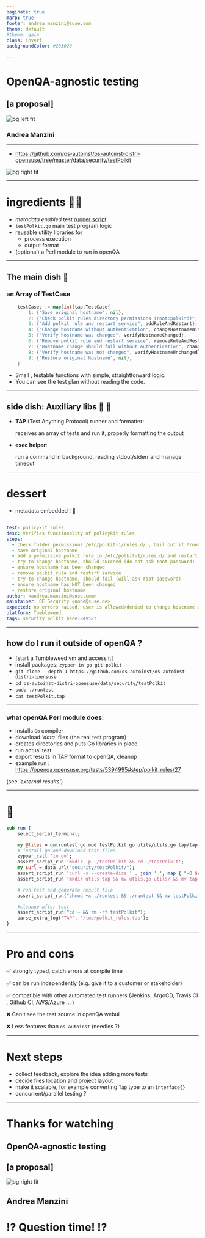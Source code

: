 ```yaml
---
paginate: true
marp: true
footer: andrea.manzini@suse.com
theme: default
#theme: gaia
class: invert
backgroundColor: #203020

---
```

# OpenQA-agnostic testing

## [a proposal]

![bg left fit](../img/opensuse-logo-color.svg)

### Andrea Manzini

---

- https://github.com/os-autoinst/os-autoinst-distri-opensuse/tree/master/data/security/testPolkit

![bg right fit](../img/torvalds_quote.png)

---
# ingredients 👨‍🍳

- *metadata enabled* test [runner script](https://github.com/os-autoinst/os-autoinst-distri-opensuse/blob/master/data/security/testPolkit/runtest)
- `testPolkit.go` main test program logic
- reusable utility libraries for
  - process execution
  - output format
- (optional) a Perl module to run in openQA

---
## The main dish 🍝

### an Array of TestCase

```Go
	testCases := map[int]tap.TestCase{
		1: {"Save original hostname", nil},
		2: {"Check polkit rules directory permissions (root:polkitd)", checkPermissions},
		3: {"Add polkit rule and restart service", addRuleAndRestart},
		4: {"Change hostname without authentication", changeHostnameWithAuth},
		5: {"Verify hostname was changed", verifyHostnameChanged},
		6: {"Remove polkit rule and restart service", removeRuleAndRestart},
		7: {"Hostname change should fail without authentication", changeHostnameShouldFail},
		8: {"Verify hostname was not changed", verifyHostnameUnchanged},
		9: {"Restore original hostname", nil},
	}
```

- Small , testable functions with simple, straightforward logic. 
- You can see the test plan without reading the code.

---
## side dish: Auxiliary libs 🥕 🍅

- **TAP** (Test Anything Protocol) runner and formatter:

  receives an array of tests and run it, properly formatting the output 

- **exec helper**:

  run a command in background, reading stdout/stderr and manage timeout

---
# dessert 

- metadata embedded ! 🤖

```yaml
---
test: policykit rules
desc: Verifies functionality of policykit rules
steps:
  - check folder permissions /etc/polkit-1/rules.d/ , bail out if !root:polkitd
  - save original hostname
  - add a permissive polkit rule in /etc/polkit-1/rules.d/ and restart polkit service
  - try to change hostname, should succeed (do not ask root password)
  - ensure hostname has been changed
  - remove polkit rule and restart service
  - try to change hostname, should fail (will ask root password)
  - ensure hostname has NOT been changed
  - restore original hostname
author: <andrea.manzini@suse.com>
maintainer: QE Security <none@suse.de>
expected: no errors raised, user is allowed/denied to change hostname according to the rule
platform: Tumbleweed
tags: security polkit bsc#1249581
```
<!-- footer: "" -->


---
## how do I run it outside of openQA ?

- [start a Tumbleweed vm and access it]
- install packages: `zypper in go git polkit`
- `git clone --depth 1 https://github.com/os-autoinst/os-autoinst-distri-opensuse`
- `cd os-autoinst-distri-opensuse/data/security/testPolkit`
- `sudo ./runtest`
- `cat testPolkit.tap`



---
### what openQA Perl module does:

- installs `Go` compiler
- download *'data'* files (the real test program)
- creates directories and puts Go libraries in place 
- run actual test
- export results in TAP format to openQA, cleanup
- example run : https://openqa.opensuse.org/tests/5394995#step/polkit_rules/27

(see *'external results'*)

---
# 🐪

```Perl
sub run {
    select_serial_terminal;

    my @files = qw(runtest go.mod testPolkit.go utils/utils.go tap/tap.go);
    # install go and download test files
    zypper_call 'in go';
    assert_script_run 'mkdir -p ~/testPolkit && cd ~/testPolkit';
    my $url = data_url("security/testPolkit/");
    assert_script_run 'curl -s --create-dirs ' . join ' ', map { "-O $url/$_" } @files;
    assert_script_run 'mkdir utils tap && mv utils.go utils/ && mv tap.go tap/';

    # run test and generate result file
    assert_script_run("chmod +x ./runtest && ./runtest && mv testPolkit.tap /tmp/polkit_rules.tap");

    #cleanup after test
    assert_script_run("cd ~ && rm -rf testPolkit");
    parse_extra_log('TAP', '/tmp/polkit_rules.tap');
}
```

---
# Pro and cons

✅ strongly typed, catch errors at compile time

✅ can be run independently (e.g. give it to a customer or stakeholder)

✅ compatible with other automated test runners (Jenkins, ArgoCD, Travis CI , Github CI, AWS/Azure ... )

❌ Can't see the test source in openQA webui

❌ Less features than `os-autoinst` (needles ?)

---
# Next steps

- collect feedback, explore the idea adding more tests
- decide files location and project layout
- make it scalable, for example converting `Tap` type to an `interface{}`
- concurrent/parallel testing ?

---
# Thanks for watching 

## OpenQA-agnostic testing

## [a proposal]

![bg right fit](../img/opensuse-logo-color.svg)

## Andrea Manzini

# ⁉️ Question time! ⁉️ 